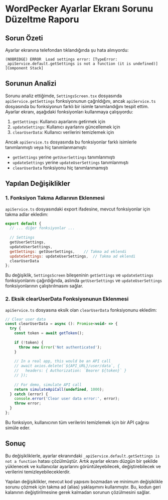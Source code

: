 # WordPecker Ayarlar Ekranı Sorunu Düzeltme Raporu

## Sorun Özeti
Ayarlar ekranına telefondan tıklandığında şu hata alınıyordu:
```
(NOBRIDGE) ERROR  Load settings error: [TypeError: _apiService.default.getSettings is not a function (it is undefined)] [Component Stack]
```

## Sorunun Analizi
Sorunu analiz ettiğimde, `SettingsScreen.tsx` dosyasında `apiService.getSettings` fonksiyonunun çağrıldığını, ancak `apiService.ts` dosyasında bu fonksiyonun farklı bir isimle tanımlandığını tespit ettim. Ayarlar ekranı, aşağıdaki fonksiyonları kullanmaya çalışıyordu:

1. `getSettings`: Kullanıcı ayarlarını getirmek için
2. `updateSettings`: Kullanıcı ayarlarını güncellemek için
3. `clearUserData`: Kullanıcı verilerini temizlemek için

Ancak `apiService.ts` dosyasında bu fonksiyonlar farklı isimlerle tanımlanmıştı veya hiç tanımlanmamıştı:
- `getSettings` yerine `getUserSettings` tanımlanmıştı
- `updateSettings` yerine `updateUserSettings` tanımlanmıştı
- `clearUserData` fonksiyonu hiç tanımlanmamıştı

## Yapılan Değişiklikler

### 1. Fonksiyon Takma Adlarının Eklenmesi
`apiService.ts` dosyasındaki export ifadesine, mevcut fonksiyonlar için takma adlar ekledim:

```javascript
export default {
  // ... diğer fonksiyonlar ...
  
  // Settings
  getUserSettings,
  updateUserSettings,
  getSettings: getUserSettings,    // Takma ad eklendi
  updateSettings: updateUserSettings,  // Takma ad eklendi
  clearUserData
};
```

Bu değişiklik, `SettingsScreen` bileşeninin `getSettings` ve `updateSettings` fonksiyonlarını çağırdığında, aslında `getUserSettings` ve `updateUserSettings` fonksiyonlarının çalıştırılmasını sağlar.

### 2. Eksik clearUserData Fonksiyonunun Eklenmesi
`apiService.ts` dosyasına eksik olan `clearUserData` fonksiyonunu ekledim:

```javascript
// Clear user data
const clearUserData = async (): Promise<void> => {
  try {
    const token = await getToken();
    
    if (!token) {
      throw new Error('Not authenticated');
    }
    
    // In a real app, this would be an API call
    // await axios.delete(`${API_URL}/user/data`, {
    //   headers: { Authorization: `Bearer ${token}` }
    // });
    
    // For demo, simulate API call
    return simulateApiCall(undefined, 1000);
  } catch (error) {
    console.error('Clear user data error:', error);
    throw error;
  }
};
```

Bu fonksiyon, kullanıcının tüm verilerini temizlemek için bir API çağrısı simüle eder.

## Sonuç
Bu değişikliklerle, ayarlar ekranındaki `_apiService.default.getSettings is not a function` hatası çözülmüştür. Artık ayarlar ekranı düzgün bir şekilde yüklenecek ve kullanıcılar ayarlarını görüntüleyebilecek, değiştirebilecek ve verilerini temizleyebileceklerdir.

Yapılan değişiklikler, mevcut kod yapısını bozmadan ve minimum değişiklikle sorunu çözmek için takma ad (alias) yaklaşımını kullanmıştır. Bu, kodun geri kalanının değiştirilmesine gerek kalmadan sorunun çözülmesini sağlar.
